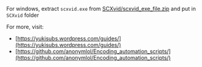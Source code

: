For windows, extract `scxvid.exe` from [SCXvid/scxvid_exe_file.zip](Programs/Timing/SCXvid/scxvid_exe_file.zip) and put in `SCXvid` folder

For more, visit:
- [https://yukisubs.wordpress.com/guides/](https://yukisubs.wordpress.com/guides/)
- [https://github.com/anonymlol/Encoding_automation_scripts/](https://github.com/anonymlol/Encoding_automation_scripts/)